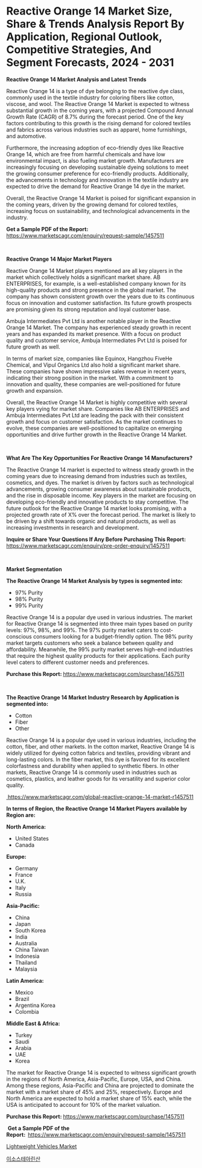 <p><h1>Reactive Orange 14 Market Size, Share & Trends Analysis Report By Application, Regional Outlook, Competitive Strategies, And Segment Forecasts, 2024 - 2031</h1></p><p><strong>Reactive Orange 14 Market Analysis and Latest Trends</strong></p>
<p><p>Reactive Orange 14 is a type of dye belonging to the reactive dye class, commonly used in the textile industry for coloring fibers like cotton, viscose, and wool. The Reactive Orange 14 Market is expected to witness substantial growth in the coming years, with a projected Compound Annual Growth Rate (CAGR) of 8.7% during the forecast period. One of the key factors contributing to this growth is the rising demand for colored textiles and fabrics across various industries such as apparel, home furnishings, and automotive.</p><p>Furthermore, the increasing adoption of eco-friendly dyes like Reactive Orange 14, which are free from harmful chemicals and have low environmental impact, is also fueling market growth. Manufacturers are increasingly focusing on developing sustainable dyeing solutions to meet the growing consumer preference for eco-friendly products. Additionally, the advancements in technology and innovation in the textile industry are expected to drive the demand for Reactive Orange 14 dye in the market.</p><p>Overall, the Reactive Orange 14 Market is poised for significant expansion in the coming years, driven by the growing demand for colored textiles, increasing focus on sustainability, and technological advancements in the industry.</p></p>
<p><strong>Get a Sample PDF of the Report:&nbsp;</strong> <a href="https://www.marketscagr.com/enquiry/request-sample/1457511">https://www.marketscagr.com/enquiry/request-sample/1457511</a></p>
<p>&nbsp;</p>
<p><strong>Reactive Orange 14 Major Market Players</strong></p>
<p><p>Reactive Orange 14 Market players mentioned are all key players in the market which collectively holds a significant market share. AB ENTERPRISES, for example, is a well-established company known for its high-quality products and strong presence in the global market. The company has shown consistent growth over the years due to its continuous focus on innovation and customer satisfaction. Its future growth prospects are promising given its strong reputation and loyal customer base.</p><p>Ambuja Intermediates Pvt Ltd is another notable player in the Reactive Orange 14 Market. The company has experienced steady growth in recent years and has expanded its market presence. With a focus on product quality and customer service, Ambuja Intermediates Pvt Ltd is poised for future growth as well.</p><p>In terms of market size, companies like Equinox, Hangzhou FiveHe Chemical, and Vipul Organics Ltd also hold a significant market share. These companies have shown impressive sales revenue in recent years, indicating their strong position in the market. With a commitment to innovation and quality, these companies are well-positioned for future growth and expansion.</p><p>Overall, the Reactive Orange 14 Market is highly competitive with several key players vying for market share. Companies like AB ENTERPRISES and Ambuja Intermediates Pvt Ltd are leading the pack with their consistent growth and focus on customer satisfaction. As the market continues to evolve, these companies are well-positioned to capitalize on emerging opportunities and drive further growth in the Reactive Orange 14 Market.</p></p>
<p>&nbsp;</p>
<p><strong>What Are The Key Opportunities For Reactive Orange 14 Manufacturers?</strong></p>
<p><p>The Reactive Orange 14 market is expected to witness steady growth in the coming years due to increasing demand from industries such as textiles, cosmetics, and dyes. The market is driven by factors such as technological advancements, growing consumer awareness about sustainable products, and the rise in disposable income. Key players in the market are focusing on developing eco-friendly and innovative products to stay competitive. The future outlook for the Reactive Orange 14 market looks promising, with a projected growth rate of X% over the forecast period. The market is likely to be driven by a shift towards organic and natural products, as well as increasing investments in research and development.</p></p>
<p><strong>Inquire or Share Your Questions If Any Before Purchasing This Report:</strong> <a href="https://www.marketscagr.com/enquiry/pre-order-enquiry/1457511">https://www.marketscagr.com/enquiry/pre-order-enquiry/1457511</a></p>
<p>&nbsp;</p>
<p><strong>Market Segmentation</strong></p>
<p><strong>The Reactive Orange 14 Market Analysis by types is segmented into:</strong></p>
<p><ul><li>97% Purity</li><li>98% Purity</li><li>99% Purity</li></ul></p>
<p><p>Reactive Orange 14 is a popular dye used in various industries. The market for Reactive Orange 14 is segmented into three main types based on purity levels: 97%, 98%, and 99%. The 97% purity market caters to cost-conscious consumers looking for a budget-friendly option. The 98% purity market targets customers who seek a balance between quality and affordability. Meanwhile, the 99% purity market serves high-end industries that require the highest quality products for their applications. Each purity level caters to different customer needs and preferences.</p></p>
<p><strong>Purchase this Report:&nbsp;</strong><a href="https://www.marketscagr.com/purchase/1457511">https://www.marketscagr.com/purchase/1457511</a></p>
<p>&nbsp;</p>
<p><strong>The Reactive Orange 14 Market Industry Research by Application is segmented into:</strong></p>
<p><ul><li>Cotton</li><li>Fiber</li><li>Other</li></ul></p>
<p><p>Reactive Orange 14 is a popular dye used in various industries, including the cotton, fiber, and other markets. In the cotton market, Reactive Orange 14 is widely utilized for dyeing cotton fabrics and textiles, providing vibrant and long-lasting colors. In the fiber market, this dye is favored for its excellent colorfastness and durability when applied to synthetic fibers. In other markets, Reactive Orange 14 is commonly used in industries such as cosmetics, plastics, and leather goods for its versatility and superior color quality.</p></p>
<p><a href="https://www.marketscagr.com/global-reactive-orange-14-market-r1457511">&nbsp;https://www.marketscagr.com/global-reactive-orange-14-market-r1457511</a></p>
<p><strong>In terms of Region, the Reactive Orange 14 Market Players available by Region are:</strong></p>
<p>
    <p> <strong> North America: </strong>
        <ul>
            <li>United States</li>
            <li>Canada</li>
        </ul>
        </p> 
    <p> <strong> Europe: </strong>
        <ul>
            <li>Germany</li>
            <li>France</li>
            <li>U.K.</li>
            <li>Italy</li>
            <li>Russia</li>
        </ul>
        </p> 
    <p> <strong> Asia-Pacific: </strong>
        <ul>
            <li>China</li>
            <li>Japan</li>
            <li>South Korea</li>
            <li>India</li>
            <li>Australia</li>
            <li>China Taiwan</li>
            <li>Indonesia</li>
            <li>Thailand</li>
            <li>Malaysia</li>
        </ul>
        </p> 
    <p> <strong> Latin America: </strong>
        <ul>
            <li>Mexico</li>
            <li>Brazil</li>
            <li>Argentina Korea</li>
            <li>Colombia</li>
        </ul>
        </p> 
    <p> <strong> Middle East & Africa: </strong>
        <ul>
            <li>Turkey</li>
            <li>Saudi</li>
            <li>Arabia</li>
            <li>UAE</li>
            <li>Korea</li>
        </ul>
    </p>
    </p>
<p><p>The market for Reactive Orange 14 is expected to witness significant growth in the regions of North America, Asia-Pacific, Europe, USA, and China. Among these regions, Asia-Pacific and China are projected to dominate the market with a market share of 45% and 25%, respectively. Europe and North America are expected to hold a market share of 15% each, while the USA is anticipated to account for 10% of the market valuation.</p></p>
<p><strong>Purchase this Report: </strong><a href="https://www.marketscagr.com/purchase/1457511">https://www.marketscagr.com/purchase/1457511</a></p>
<p>&nbsp;<strong>Get a Sample PDF of the Report:&nbsp;&nbsp;</strong><a href="https://www.marketscagr.com/enquiry/request-sample/1457511">https://www.marketscagr.com/enquiry/request-sample/1457511</a></p>
<p><strong></strong></p>
<p><p><a href="https://view.publitas.com/reportprime-1/lightweight-vehicles-market-a-global-and-regional-analysis-focus-on-end-user-product-and-region-analysis-and-forecast-2024-2031/">Lightweight Vehicles Market</a></p><p><a href="https://github.com/victorsharp87978/Market-Research-Report-List-1/blob/main/52330003107.md">이소스테아린산</a></p></p>